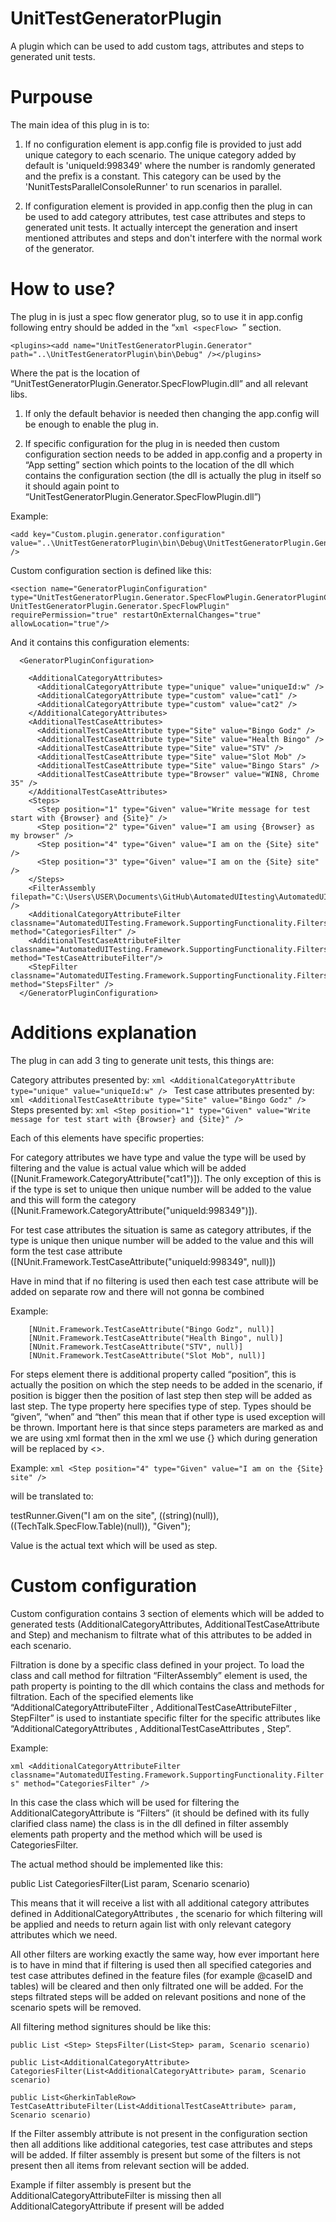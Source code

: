 # UnitTestGeneratorPlugin
A plugin which can be used to add custom tags, attributes and steps to generated unit tests.

Purpouse
==================

The main idea of this plug in is to: 

1. If no configuration element is app.config file is provided to just add unique category to each scenario. The unique category added by default is 'uniqueId:998349' where the number is randomly generated and the prefix is a constant. This category can be used by the 'NunitTestsParallelConsoleRunner' to run scenarios in parallel.

2. If configuration element is provided in app.config then the plug in can be used to add category attributes, test case attributes and steps to generated unit tests. It actually intercept the generation and insert mentioned attributes and steps and don't interfere with the normal work of the generator. 

How to use? 
==================

The plug in is just a spec flow generator plug, so to use it in app.config following entry should be added in the “```xml <specFlow> ```” section. 

```
<plugins><add name="UnitTestGeneratorPlugin.Generator" path="..\UnitTestGeneratorPlugin\bin\Debug" /></plugins> 
```

Where the pat is the location of  “UnitTestGeneratorPlugin.Generator.SpecFlowPlugin.dll” and all relevant libs. 

1. If only the default behavior is needed then changing the app.config will be enough to enable the plug in. 

2. If specific configuration for the plug in is needed then custom configuration section needs to be added in app.config and a property in “App setting” section which points to the location of the dll which contains the configuration section (the dll is actually the plug in itself so it should again point to “UnitTestGeneratorPlugin.Generator.SpecFlowPlugin.dll”)

Example: 
```
<add key="Custom.plugin.generator.configuration" value="..\UnitTestGeneratorPlugin\bin\Debug\UnitTestGeneratorPlugin.Generator.SpecFlowPlugin.dll" />
```

Custom configuration section is defined like this: 
```
<section name="GeneratorPluginConfiguration" type="UnitTestGeneratorPlugin.Generator.SpecFlowPlugin.GeneratorPluginConfiguration, UnitTestGeneratorPlugin.Generator.SpecFlowPlugin" requirePermission="true" restartOnExternalChanges="true" allowLocation="true"/>
```

And it contains this configuration elements: 

```
  <GeneratorPluginConfiguration>

    <AdditionalCategoryAttributes>
      <AdditionalCategoryAttribute type="unique" value="uniqueId:w" />
      <AdditionalCategoryAttribute type="custom" value="cat1" />
      <AdditionalCategoryAttribute type="custom" value="cat2" />
    </AdditionalCategoryAttributes>
    <AdditionalTestCaseAttributes>
      <AdditionalTestCaseAttribute type="Site" value="Bingo Godz" />
      <AdditionalTestCaseAttribute type="Site" value="Health Bingo" />
      <AdditionalTestCaseAttribute type="Site" value="STV" />
      <AdditionalTestCaseAttribute type="Site" value="Slot Mob" />
      <AdditionalTestCaseAttribute type="Site" value="Bingo Stars" />
      <AdditionalTestCaseAttribute type="Browser" value="WIN8, Chrome 35" />
    </AdditionalTestCaseAttributes>
    <Steps>
      <Step position="1" type="Given" value="Write message for test start with {Browser} and {Site}" />
      <Step position="2" type="Given" value="I am using {Browser} as my browser" />
      <Step position="4" type="Given" value="I am on the {Site} site" />
      <Step position="3" type="Given" value="I am on the {Site} site" />
    </Steps>
    <FilterAssembly filepath="C:\Users\USER\Documents\GitHub\AutomatedUItesting\AutomatedUITesting.Framework\bin\Debug\AutomatedUITesting.Framework.dll" />
    <AdditionalCategoryAttributeFilter classname="AutomatedUITesting.Framework.SupportingFunctionality.Filters" method="CategoriesFilter" />
    <AdditionalTestCaseAttributeFilter classname="AutomatedUITesting.Framework.SupportingFunctionality.Filters" method="TestCaseAttributeFilter"/>
    <StepFilter classname="AutomatedUITesting.Framework.SupportingFunctionality.Filters" method="StepsFilter" />
  </GeneratorPluginConfiguration>
```

Additions explanation
==================

The plug in can add 3 ting to generate unit tests, this things are: 

Category attributes presented by: ```xml <AdditionalCategoryAttribute type="unique" value="uniqueId:w" /> ```
Test case attributes presented by: ```xml <AdditionalTestCaseAttribute type="Site" value="Bingo Godz" /> ```
Steps presented by: ```xml <Step position="1" type="Given" value="Write message for test start with {Browser} and {Site}" /> ```

Each of this elements have specific properties: 

For category attributes we have type and value the type will be used by filtering and the value is actual value which will be added ([Nunit.Framework.CategoryAttribute("cat1")]). The only exception of this is if the type is set to unique then unique number will be added to the value and this will form the category ([Nunit.Framework.CategoryAttribute("uniqueId:998349")]).

For test case attributes the situation is same as category attributes, if the type is unique then unique number will be added to the value and this will form the test case attribute ([NUnit.Framework.TestCaseAttribute("uniqueId:998349", null)])

Have in mind that if no filtering is used then each test case attribute will be added on separate row and there will not gonna be combined

Example: 

        [NUnit.Framework.TestCaseAttribute("Bingo Godz", null)]
        [NUnit.Framework.TestCaseAttribute("Health Bingo", null)]
        [NUnit.Framework.TestCaseAttribute("STV", null)]
        [NUnit.Framework.TestCaseAttribute("Slot Mob", null)]

For steps element there is additional property called “position”, this is actually the position on which the step needs to be added in the scenario, if position is bigger then the position of last step then step will be added as last step. The type property here specifies type of step. Types should be “given”, “when” and “then” this mean that if other type is used exception will be thrown. Important here is that since steps parameters are marked as <param> and we are using xml format then in the xml we use {} which during generation will be replaced by <>. 

Example: 
```xml <Step position="4" type="Given" value="I am on the {Site} site" /> ```

will be translated to: 

testRunner.Given("I am on the <Site> site", ((string)(null)), ((TechTalk.SpecFlow.Table)(null)), "Given");

Value is the actual text which will be used as step.
 
Custom configuration
==================

Custom configuration contains 3 section of elements which will be added to generated tests (AdditionalCategoryAttributes, AdditionalTestCaseAttribute and Step) and mechanism to filtrate what of this attributes to be added in each scenario. 

Filtration is done by a specific class defined in your project. To load the class and call  method for filtration “FilterAssembly” element is used, the path property is pointing to the dll which contains the class and methods for filtration. Each of the specified elements like “AdditionalCategoryAttributeFilter , AdditionalTestCaseAttributeFilter , StepFilter” is used to instantiate specific filter for the specific attributes like “AdditionalCategoryAttributes , AdditionalTestCaseAttributes , Step”. 

Example: 

```xml <AdditionalCategoryAttributeFilter classname="AutomatedUITesting.Framework.SupportingFunctionality.Filters" method="CategoriesFilter" /> ```

In this case the class which will be used for filtering the AdditionalCategoryAttribute is “Filters” (it should be defined with its fully clarified class name) the class is in the dll defined in filter assembly elements path property and the method which will be used is   CategoriesFilter. 

The actual method should be implemented like this: 

public List<AdditionalCategoryAttribute> CategoriesFilter(List<AdditionalCategoryAttribute> param, Scenario scenario)

This means that it will receive a list with all additional category attributes defined in AdditionalCategoryAttributes , the scenario for which filtering will be applied and needs to return again list with only relevant category attributes which we need.  

All other filters are working exactly the same way, how ever important here is to have in mind that if filtering is used then all specified categories and test case attributes defined in the feature files (for example @caseID and tables) will be cleared and then only filtrated one will be added. For the steps filtrated steps will be added on relevant positions and none of the scenario spets will be removed.

All filtering method signitures should be like this: 

```
public List <Step> StepsFilter(List<Step> param, Scenario scenario)
```

```
public List<AdditionalCategoryAttribute> CategoriesFilter(List<AdditionalCategoryAttribute> param, Scenario scenario)
```
 
```
public List<GherkinTableRow> TestCaseAttributeFilter(List<AdditionalTestCaseAttribute> param, Scenario scenario)
``` 

If the Filter assembly attribute is not present in the configuration section then all additions like additional categories, test case attributes and steps will be added. If filter assembly is present but some of the filters is not present then all items from relevant section will be added. 

Example if filter assembly is present but the AdditionalCategoryAttributeFilter is missing then all  AdditionalCategoryAttribute if present will be added

